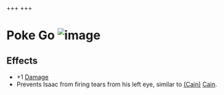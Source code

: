+++
+++

 # Poke Go ![image](/image/Poke_Go.png) 


Effects
---------


* +1 [Damage](/wiki/Damage "Damage")
* Prevents Isaac from firing tears from his left eye, similar to  [(Cain)](/wiki/Cain "Cain") [Cain](/wiki/Cain "Cain").


